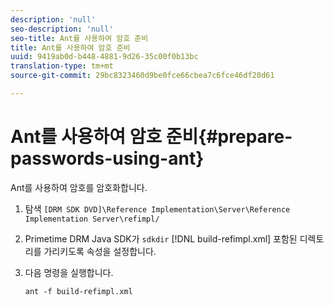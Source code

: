 ```yaml
---
description: 'null'
seo-description: 'null'
seo-title: Ant를 사용하여 암호 준비
title: Ant를 사용하여 암호 준비
uuid: 9419ab0d-b448-4881-9d26-35c00f0b13bc
translation-type: tm+mt
source-git-commit: 29bc8323460d9be0fce66cbea7c6fce46df20d61

---
```



# Ant를 사용하여 암호 준비{#prepare-passwords-using-ant}

Ant를 사용하여 암호를 암호화합니다.

1. 탐색 `[DRM SDK DVD]\Reference Implementation\Server\Reference Implementation Server\refimpl/`
1. Primetime DRM Java SDK가 `sdkdir` [!DNL build-refimpl.xml] 포함된 디렉토리를 가리키도록 속성을 설정합니다.
1. 다음 명령을 실행합니다.

   ```
   ant -f build-refimpl.xml
   ```

